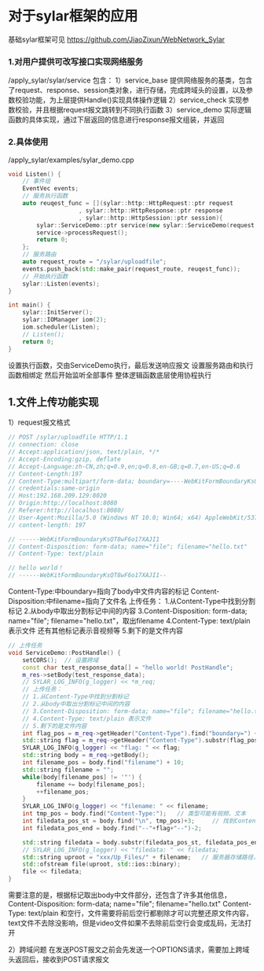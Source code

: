 # 对于sylar框架的应用
基础sylar框架可见 https://github.com/JiaoZixun/WebNetwork_Sylar

### 1.对用户提供可改写接口实现网络服务
/apply_sylar/sylar/service
包含：
1）service_base
提供网络服务的基类，包含了request、response、session类对象，进行存储，完成跨域头的设置，以及参数校验功能，为上层提供Handle()实现具体操作逻辑
2）service_check
实现参数校验，并且根据request报文跳转到不同执行函数
3）service_demo
实际逻辑函数的具体实现，通过下层返回的信息进行response报文组装，并返回

### 2.具体使用
/apply_sylar/examples/sylar_demo.cpp
```c++
void Listen() {
    // 事件组
    EventVec events;
    // 服务执行函数
    auto reuqest_func = [](sylar::http::HttpRequest::ptr request
                    , sylar::http::HttpResponse::ptr response
                    , sylar::http::HttpSession::ptr session){
        sylar::ServiceDemo::ptr service(new sylar::ServiceDemo(request, response, session));
        service->processRequest();
        return 0;
    };
    // 服务路由
    auto request_route = "/sylar/uploadfile";
    events.push_back(std::make_pair(request_route, reuqest_func));
    // 开始执行函数
    sylar::Listen(events);
}

int main() {
    sylar::InitServer();
    sylar::IOManager iom(2);
    iom.scheduler(Listen);
    // Listen();
    return 0;
}
```
设置执行函数，交由ServiceDemo执行，最后发送响应报文
设置服务路由和执行函数相绑定
然后开始监听全部事件
整体逻辑函数底层使用协程执行


## 1.文件上传功能实现

1）request报文格式
```C++
// POST /sylar/uploadfile HTTP/1.1
// connection: close
// Accept:application/json, text/plain, */*
// Accept-Encoding:gzip, deflate
// Accept-Language:zh-CN,zh;q=0.9,en;q=0.8,en-GB;q=0.7,en-US;q=0.6
// Content-Length:197
// Content-Type:multipart/form-data; boundary=----WebKitFormBoundaryKsQT8wF6o17XAJI1
// credentials:same-origin
// Host:192.168.209.129:8020
// Origin:http://localhost:8080
// Referer:http://localhost:8080/
// User-Agent:Mozilla/5.0 (Windows NT 10.0; Win64; x64) AppleWebKit/537.36 (KHTML, like Gecko) Chrome/118.0.0.0 Safari/537.36 Edg/118.0.2088.61
// content-length: 197

// ------WebKitFormBoundaryKsQT8wF6o17XAJI1
// Content-Disposition: form-data; name="file"; filename="hello.txt"
// Content-Type: text/plain

// hello world！
// ------WebKitFormBoundaryKsQT8wF6o17XAJI1--
```
Content-Type:中boundary=指向了body中文件内容的标记
Content-Disposition:中filename=指向了文件名
上传任务：
1.从Content-Type中找到分割标记
2.从body中取出分割标记中间的内容
3.Content-Disposition: form-data; name="file"; filename="hello.txt"，取出filename
4.Content-Type: text/plain 表示文件 还有其他标记表示音视频等
5.剩下的是文件内容

```c++
// 上传任务
void ServiceDemo::PostHandle() {
    setCORS();  // 设置跨域
    const char test_response_data[] = "hello world! PostHandle";
    m_res->setBody(test_response_data);
    // SYLAR_LOG_INFO(g_logger) << *m_req;
    // 上传任务：
    // 1.从Content-Type中找到分割标记
    // 2.从body中取出分割标记中间的内容
    // 3.Content-Disposition: form-data; name="file"; filename="hello.txt"，取出filename
    // 4.Content-Type: text/plain 表示文件
    // 5.剩下的是文件内容
    int flag_pos = m_req->getHeader("Content-Type").find("boundary=") + 9;
    std::string flag = m_req->getHeader("Content-Type").substr(flag_pos);
    SYLAR_LOG_INFO(g_logger) << "flag: " << flag;
    std::string body = m_req->getBody();
    int filename_pos = body.find("filename") + 10;
    std::string filename = "";
    while(body[filename_pos] != '"') {
        filename += body[filename_pos];
        ++filename_pos;
    }
    SYLAR_LOG_INFO(g_logger) << "filename: " << filename;
    int tmp_pos = body.find("Content-Type:");   // 类型可能有视频、文本
    int filedata_pos_st = body.find("\n", tmp_pos)+3;     // 找到Content-Type:后面第一个空行
    int filedata_pos_end = body.find("--"+flag+"--")-2;

    std::string filedata = body.substr(filedata_pos_st, filedata_pos_end-filedata_pos_st);
    // SYLAR_LOG_INFO(g_logger) << "filedata: " << filedata;
    std::string uproot = "xxx/Up_Files/" + filename;   // 服务器存储路径，将xxx替换为自己的路径即可
    std::ofstream file(uproot, std::ios::binary);
    file << filedata;
}
```
需要注意的是，根据标记取出body中文件部分，还包含了许多其他信息，
Content-Disposition: form-data; name="file"; filename="hello.txt"
Content-Type: text/plain
和空行，文件需要将前后空行都剔除才可以完整还原文件内容，text文件不去除没影响，但是video文件如果不去除前后空行会变成乱码，无法打开


2）跨域问题
在发送POST报文之前会先发送一个OPTIONS请求，需要加上跨域头返回后，接收到POST请求报文